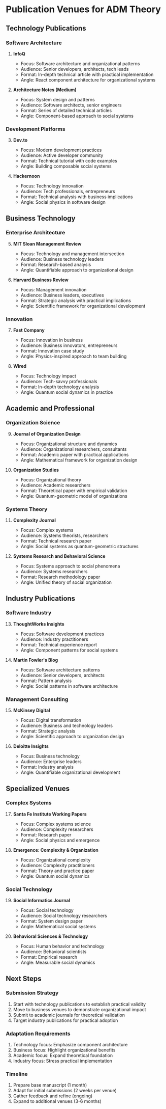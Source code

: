 # Publication Venues for ADM Theory

## Technology Publications

### Software Architecture

1. **InfoQ**
    - Focus: Software architecture and organizational patterns
    - Audience: Senior developers, architects, tech leads
    - Format: In-depth technical article with practical implementation
    - Angle: React component architecture for organizational systems

2. **Architecture Notes (Medium)**
    - Focus: System design and patterns
    - Audience: Software architects, senior engineers
    - Format: Series of detailed technical articles
    - Angle: Component-based approach to social systems

### Development Platforms

3. **Dev.to**
    - Focus: Modern development practices
    - Audience: Active developer community
    - Format: Technical tutorial with code examples
    - Angle: Building composable social systems

4. **Hackernoon**
    - Focus: Technology innovation
    - Audience: Tech professionals, entrepreneurs
    - Format: Technical analysis with business implications
    - Angle: Social physics in software design

## Business Technology

### Enterprise Architecture

5. **MIT Sloan Management Review**
    - Focus: Technology and management intersection
    - Audience: Business technology leaders
    - Format: Research-based analysis
    - Angle: Quantifiable approach to organizational design

6. **Harvard Business Review**
    - Focus: Management innovation
    - Audience: Business leaders, executives
    - Format: Strategic analysis with practical implications
    - Angle: Scientific framework for organizational development

### Innovation

7. **Fast Company**
    - Focus: Innovation in business
    - Audience: Business innovators, entrepreneurs
    - Format: Innovation case study
    - Angle: Physics-inspired approach to team building

8. **Wired**
    - Focus: Technology impact
    - Audience: Tech-savvy professionals
    - Format: In-depth technology analysis
    - Angle: Quantum social dynamics in practice

## Academic and Professional

### Organization Science

9. **Journal of Organization Design**
    - Focus: Organizational structure and dynamics
    - Audience: Organizational researchers, consultants
    - Format: Academic paper with practical applications
    - Angle: Mathematical framework for organization design

10. **Organization Studies**
    - Focus: Organizational theory
    - Audience: Academic researchers
    - Format: Theoretical paper with empirical validation
    - Angle: Quantum-geometric model of organizations

### Systems Theory

11. **Complexity Journal**
    - Focus: Complex systems
    - Audience: Systems theorists, researchers
    - Format: Technical research paper
    - Angle: Social systems as quantum-geometric structures

12. **Systems Research and Behavioral Science**
    - Focus: Systems approach to social phenomena
    - Audience: Systems researchers
    - Format: Research methodology paper
    - Angle: Unified theory of social organization

## Industry Publications

### Software Industry

13. **ThoughtWorks Insights**
    - Focus: Software development practices
    - Audience: Industry practitioners
    - Format: Technical experience report
    - Angle: Component patterns for social systems

14. **Martin Fowler's Blog**
    - Focus: Software architecture patterns
    - Audience: Senior developers, architects
    - Format: Pattern analysis
    - Angle: Social patterns in software architecture

### Management Consulting

15. **McKinsey Digital**
    - Focus: Digital transformation
    - Audience: Business and technology leaders
    - Format: Strategic analysis
    - Angle: Scientific approach to organization design

16. **Deloitte Insights**
    - Focus: Business technology
    - Audience: Enterprise leaders
    - Format: Industry analysis
    - Angle: Quantifiable organizational development

## Specialized Venues

### Complex Systems

17. **Santa Fe Institute Working Papers**
    - Focus: Complex systems science
    - Audience: Complexity researchers
    - Format: Research paper
    - Angle: Social physics and emergence

18. **Emergence: Complexity & Organization**
    - Focus: Organizational complexity
    - Audience: Complexity practitioners
    - Format: Theory and practice paper
    - Angle: Quantum social dynamics

### Social Technology

19. **Social Informatics Journal**
    - Focus: Social technology
    - Audience: Social technology researchers
    - Format: System design paper
    - Angle: Mathematical social systems

20. **Behavioral Sciences & Technology**
    - Focus: Human behavior and technology
    - Audience: Behavioral scientists
    - Format: Empirical research
    - Angle: Measurable social dynamics

## Next Steps

### Submission Strategy

1. Start with technology publications to establish practical validity
2. Move to business venues to demonstrate organizational impact
3. Submit to academic journals for theoretical validation
4. Target industry publications for practical adoption

### Adaptation Requirements

1. Technology focus: Emphasize component architecture
2. Business focus: Highlight organizational benefits
3. Academic focus: Expand theoretical foundation
4. Industry focus: Stress practical implementation

### Timeline

1. Prepare base manuscript (1 month)
2. Adapt for initial submissions (2 weeks per venue)
3. Gather feedback and refine (ongoing)
4. Expand to additional venues (3-6 months)